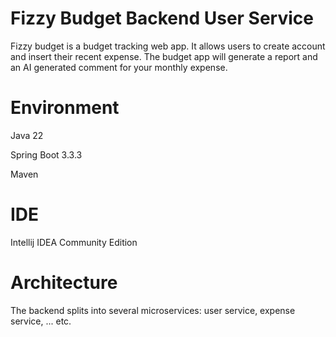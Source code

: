 ﻿# Fizzy Budget Backend User Service

Fizzy budget is a budget tracking web app. It allows users to create account and insert their recent expense. The budget app will generate a report and an AI generated comment for your monthly expense.

# Environment

Java 22

Spring Boot 3.3.3

Maven

# IDE
Intellij IDEA Community Edition

# Architecture

The backend splits into several microservices: user service, expense service, ... etc.
